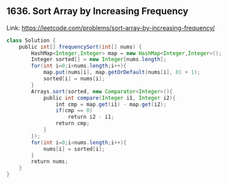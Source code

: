 ## 1636. Sort Array by Increasing Frequency
Link: https://leetcode.com/problems/sort-array-by-increasing-frequency/

```java
class Solution {
    public int[] frequencySort(int[] nums) {
        HashMap<Integer,Integer> map = new HashMap<Integer,Integer>();
        Integer sorted[] = new Integer[nums.length];
        for(int i=0;i<nums.length;i++){
            map.put(nums[i], map.getOrDefault(nums[i], 0) + 1);
            sorted[i] = nums[i];
        }
        Arrays.sort(sorted, new Comparator<Integer>(){
            public int compare(Integer i1, Integer i2){
                int cmp = map.get(i1) - map.get(i2);
                if(cmp == 0)
                    return i2 - i1;
                return cmp;
            }
        });
        for(int i=0;i<nums.length;i++){
            nums[i] = sorted[i];
        }
        return nums;
    }
}
```
